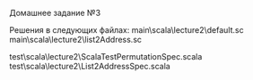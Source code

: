 Домашнее задание №3

Решения в следующих файлах:
main\scala\lecture2\default.sc
main\scala\lecture2\list2Address.sc

test\scala\lecture2\ScalaTestPermutationSpec.scala
test\scala\lecture2\List2AddressSpec.scala